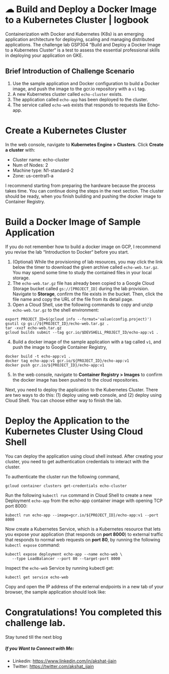 # ☁ Build and Deploy a Docker Image to a Kubernetes Cluster | logbook
 
Containerization with Docker and Kubernetes (K8s) is an emerging application architecture for deploying, scaling and managing distributed applications. The challenge lab GSP304 “Build and Deploy a Docker Image to a Kubernetes Cluster“ is a test to assess the essential professional skills in deploying your application on GKE.

## Brief Introduction of Challenge Scenario

1. Use the sample application and Docker configuration to build a Docker image, and push the image to the gcr.io repository with a `v1` tag.
2. A new Kubernetes cluster called `echo-cluster` exists.
3. The application called `echo-app` has been deployed to the cluster. 
4. The service called `echo-web` exists that responds to requests like Echo-app.

# Create a Kubernetes Cluster
In the web console, navigate to **Kubernetes Engine > Clusters**. Click **Create a cluster** with:

- Cluster name: echo-cluster
- Num of Nodes: 2
- Machine type: N1-standard-2
- Zone: us-central1-a


I recommend starting from preparing the hardware because the process takes time. You can continue doing the steps in the next section. The cluster should be ready, when you finish building and pushing the docker image to Container Registry.

# Build a Docker Image of Sample Application
If you do not remember how to build a docker image on GCP, I recommend you revise the lab “Introduction to Docker“ before you start.

1. (Optional) While the provisioning of lab resources, you may click the link below the timer to download the given archive called `echo-web.tar.gz`. You may spend some time to study the contained files in your local storage.
2. The `echo-web.tar.gz` file has already been copied to a Google Cloud Storage bucket called `gs://[PROJECT_ID]` during the lab provision. Navigate to **Storage**, confirm the file exists in the bucket. Then, click the file name and copy the URL of the file from its detail page.
3. Open a Cloud Shell, use the following commands to copy and unzip `echo-web.tar.gz` to the shell environment:
```
export PROJECT_ID=$(gcloud info --format='value(config.project)')
gsutil cp gs://${PROJECT_ID}/echo-web.tar.gz .
tar -xvzf echo-web.tar.gz
gcloud builds submit --tag gcr.io/$DEVSHELL_PROJECT_ID/echo-app:v1 .
```
4. Build a docker image of the sample application with a tag called `v1`, and push the image to Google Container Registry,
```
docker build -t echo-app:v1 .
docker tag echo-app:v1 gcr.io/${PROJECT_ID}/echo-app:v1
docker push gcr.io/${PROJECT_ID}/echo-app:v1
```
5. In the web console, navigate to **Container Registry > Images** to confirm the docker image has been pushed to the cloud repositories.

Next, you need to deploy the application to the Kubernetes Cluster. There are two ways to do this: (1) deploy using web console, and (2) deploy using Cloud Shell. You can choose either way to finish the lab.

# Deploy the Application to the Kubernetes Cluster Using Cloud Shell
You can deploy the application using cloud shell instead. After creating your cluster, you need to get authentication credentials to interact with the cluster.

To authenticate the cluster run the following command,
```
gcloud container clusters get-credentials echo-cluster
```
Run the following `kubectl run` command in Cloud Shell to create a new Deployment `echo-app` from the echo-app container image with opening TCP port 8000:
```
kubectl run echo-app --image=gcr.io/${PROJECT_ID}/echo-app:v1 --port 8000
```
Now create a Kubernetes Service, which is a Kubernetes resource that lets you expose your application (that responds on **port 8000**) to external traffic that responds to normal web requests on **port 80**, by running the following `kubectl expose` command:
```
kubectl expose deployment echo-app --name echo-web \
   --type LoadBalancer --port 80 --target-port 8000
```
Inspect the `echo-web` Service by running kubectl get:
```
kubectl get service echo-web
```
Copy and open the IP address of the external endpoints in a new tab of your browser, the sample application should look like:

# Congratulations! You completed this challenge lab.
Stay tuned till the next blog
##### If you Want to Connect with Me:

- Linkedin: https://www.linkedin.com/in/akshat-jjain
- Twitter: https://twitter.com/akshat_jjain

